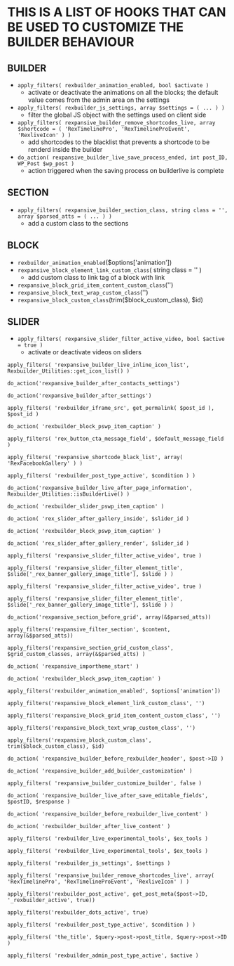 # THIS IS A LIST OF HOOKS THAT CAN BE USED TO CUSTOMIZE THE BUILDER BEHAVIOUR

## BUILDER

- `apply_filters( rexbuilder_animation_enabled, bool $activate )`
  - activate or deactivate the animations on all the blocks; the default value comes from the admin area on the settings
- `apply_filters( rexbuilder_js_settings, array $settings = ( ... ) )`
  - filter the global JS object with the settings used on client side
- `apply_filters( rexpansive_builder_remove_shortcodes_live, array $shortcode = ( 'RexTimelinePro', 'RexTimelineProEvent', 'RexliveIcon' ) )`
  - add shortcodes to the blacklist that prevents a shortcode to be renderd inside the builder
- `do_action( rexpansive_builder_live_save_process_ended, int post_ID, WP_Post $wp_post )`
  - action triggered when the saving process on builderlive is complete

## SECTION

- `apply_filters( rexpansive_builder_section_class, string class = '', array $parsed_atts = ( ... ) )`
  - add a custom class to the sections

## BLOCK

- `rexbuilder_animation_enabled`($options['animation'])
- `rexpansive_block_element_link_custom_class`( string class = '' )
  - add custom class to link tag of a block with link
- `rexpansive_block_grid_item_content_custom_class`('')
- `rexpansive_block_text_wrap_custom_class`('')
- `rexpansive_block_custom_class`(trim($block_custom_class), $id)

## SLIDER

- `apply_filters( rexpansive_slider_filter_active_video, bool $active = true )`
  - activate or deactivate videos on sliders

`apply_filters( 'rexpansive_builder_live_inline_icon_list', Rexbuilder_Utilities::get_icon_list() )`

`do_action('rexpansive_builder_after_contacts_settings')`

`do_action('rexpansive_builder_after_settings')`

`apply_filters( 'rexbuilder_iframe_src', get_permalink( $post_id ), $post_id )`

`do_action( 'rexbuilder_block_pswp_item_caption' )`

`apply_filters( 'rex_button_cta_message_field', $default_message_field )`

`apply_filters( 'rexpansive_shortcode_black_list', array( 'RexFacebookGallery' ) )`

`apply_filters( 'rexbuilder_post_type_active', $condition ) )`

`do_action('rexpansive_builder_live_after_page_information', Rexbuilder_Utilities::isBuilderLive() )`

`do_action( 'rexbuilder_slider_pswp_item_caption' )`

`do_action( 'rex_slider_after_gallery_inside', $slider_id )`

`do_action( 'rexbuilder_block_pswp_item_caption' )`

`do_action( 'rex_slider_after_gallery_render', $slider_id )`

`apply_filters( 'rexpansive_slider_filter_active_video', true )`

`apply_filters( 'rexpansive_slider_filter_element_title', $slide['_rex_banner_gallery_image_title'], $slide ) )`

`apply_filters( 'rexpansive_slider_filter_active_video', true )`

`apply_filters( 'rexpansive_slider_filter_element_title', $slide['_rex_banner_gallery_image_title'], $slide ) )`

`do_action('rexpansive_section_before_grid', array(&$parsed_atts))`

`apply_filters('rexpansive_filter_section', $content, array(&$parsed_atts))`

`apply_filters('rexpansive_section_grid_custom_class', $grid_custom_classes, array(&$parsed_atts) )`

`do_action( 'rexpansive_importheme_start' )`

`do_action( 'rexbuilder_block_pswp_item_caption' )`

`apply_filters('rexbuilder_animation_enabled', $options['animation'])`

`apply_filters('rexpansive_block_element_link_custom_class', '')`

`apply_filters('rexpansive_block_grid_item_content_custom_class', '')`

`apply_filters('rexpansive_block_text_wrap_custom_class', '')`

`apply_filters('rexpansive_block_custom_class', trim($block_custom_class), $id)`

`do_action( 'rexpansive_builder_before_rexbuilder_header', $post->ID )`

`do_action( 'rexpansive_builder_add_builder_customization' )`

`apply_filters( 'rexpansive_builder_customize_builder', false )`

`do_action( 'rexpansive_builder_live_after_save_editable_fields', $postID, $response )`

`do_action( 'rexpansive_builder_before_rexbuilder_live_content' )`

`do_action( 'rexbuilder_builder_after_live_content' )`

`apply_filters( 'rexbuilder_live_experimental_tools', $ex_tools )`

`apply_filters( 'rexbuilder_live_experimental_tools', $ex_tools )`

`apply_filters( 'rexbuilder_js_settings', $settings )`

`apply_filters( 'rexpansive_builder_remove_shortcodes_live', array( 'RexTimelinePro', 'RexTimelineProEvent', 'RexliveIcon' ) )`

`apply_filters('rexbuilder_post_active', get_post_meta($post->ID, '_rexbuilder_active', true))`

`apply_filters('rexbuilder_dots_active', true)`

`apply_filters( 'rexbuilder_post_type_active', $condition ) )`

`apply_filters( 'the_title', $query->post->post_title, $query->post->ID )`

`apply_filters( 'rexbuilder_admin_post_type_active', $active )`
